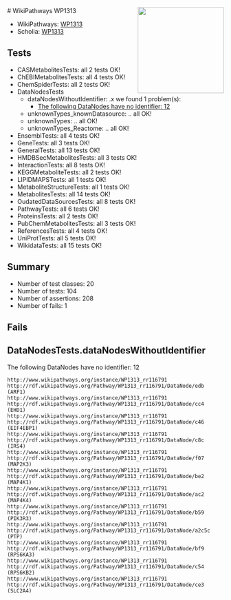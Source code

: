 <img style="float: right; width: 200px" src="https://upload.wikimedia.org/wikipedia/commons/thumb/8/83/Wplogo_with_text_500.png/640px-Wplogo_with_text_500.png" />
# WikiPathways WP1313

* WikiPathways: [WP1313](https://wikipathways.org/pathways/WP1313)
* Scholia: [WP1313](https://scholia.toolforge.org/wikipathways/WP1313)
## Tests
* CASMetabolitesTests: all 2 tests OK!
* ChEBIMetabolitesTests: all 4 tests OK!
* ChemSpiderTests: all 2 tests OK!
* DataNodesTests
    * dataNodesWithoutIdentifier: .x we found 1 problem(s):
        * [The following DataNodes have no identifier: 12](#8792c492)
    * unknownTypes_knownDatasource: .. all OK!
    * unknownTypes: .. all OK!
    * unknownTypes_Reactome: .. all OK!
* EnsemblTests: all 4 tests OK!
* GeneTests: all 3 tests OK!
* GeneralTests: all 13 tests OK!
* HMDBSecMetabolitesTests: all 3 tests OK!
* InteractionTests: all 8 tests OK!
* KEGGMetaboliteTests: all 2 tests OK!
* LIPIDMAPSTests: all 1 tests OK!
* MetaboliteStructureTests: all 1 tests OK!
* MetabolitesTests: all 14 tests OK!
* OudatedDataSourcesTests: all 8 tests OK!
* PathwayTests: all 6 tests OK!
* ProteinsTests: all 2 tests OK!
* PubChemMetabolitesTests: all 3 tests OK!
* ReferencesTests: all 4 tests OK!
* UniProtTests: all 5 tests OK!
* WikidataTests: all 15 tests OK!


## Summary

* Number of test classes: 20
* Number of tests: 104
* Number of assertions: 208
* Number of fails: 1

## Fails

<a name="8792c492" />

## DataNodesTests.dataNodesWithoutIdentifier

The following DataNodes have no identifier: 12
```
http://www.wikipathways.org/instance/WP1313_rr116791 http://rdf.wikipathways.org/Pathway/WP1313_rr116791/DataNode/edb (ARF1)
http://www.wikipathways.org/instance/WP1313_rr116791 http://rdf.wikipathways.org/Pathway/WP1313_rr116791/DataNode/cc4 (EHD1)
http://www.wikipathways.org/instance/WP1313_rr116791 http://rdf.wikipathways.org/Pathway/WP1313_rr116791/DataNode/c46 (EIF4EBP1)
http://www.wikipathways.org/instance/WP1313_rr116791 http://rdf.wikipathways.org/Pathway/WP1313_rr116791/DataNode/c8c (IRS4)
http://www.wikipathways.org/instance/WP1313_rr116791 http://rdf.wikipathways.org/Pathway/WP1313_rr116791/DataNode/f07 (MAP2K3)
http://www.wikipathways.org/instance/WP1313_rr116791 http://rdf.wikipathways.org/Pathway/WP1313_rr116791/DataNode/be2 (MAP4K1)
http://www.wikipathways.org/instance/WP1313_rr116791 http://rdf.wikipathways.org/Pathway/WP1313_rr116791/DataNode/ac2 (MAP4K4)
http://www.wikipathways.org/instance/WP1313_rr116791 http://rdf.wikipathways.org/Pathway/WP1313_rr116791/DataNode/b59 (PIK3R3)
http://www.wikipathways.org/instance/WP1313_rr116791 http://rdf.wikipathways.org/Pathway/WP1313_rr116791/DataNode/a2c5c (PTP)
http://www.wikipathways.org/instance/WP1313_rr116791 http://rdf.wikipathways.org/Pathway/WP1313_rr116791/DataNode/bf9 (RPS6KA3)
http://www.wikipathways.org/instance/WP1313_rr116791 http://rdf.wikipathways.org/Pathway/WP1313_rr116791/DataNode/c54 (RPS6KB2)
http://www.wikipathways.org/instance/WP1313_rr116791 http://rdf.wikipathways.org/Pathway/WP1313_rr116791/DataNode/ce3 (SLC2A4)
```

